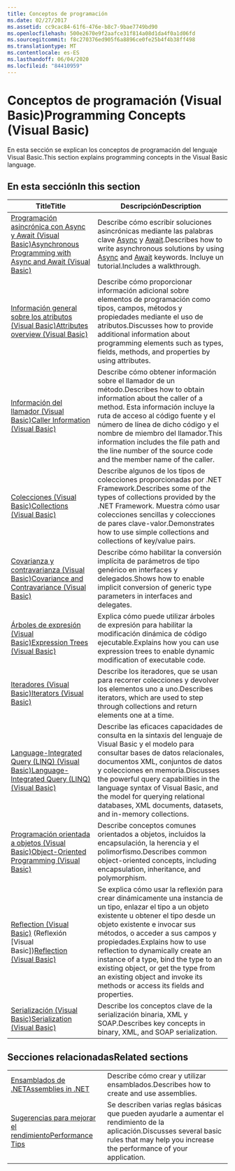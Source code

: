 ```yaml
---
title: Conceptos de programación
ms.date: 02/27/2017
ms.assetid: cc9cac84-61f6-476e-b8c7-9bae7749bd90
ms.openlocfilehash: 500e2670e9f2aafce31f814a08d1da4f0a1d06fd
ms.sourcegitcommit: f8c270376ed905f6a8896ce0fe25b4f4b38ff498
ms.translationtype: MT
ms.contentlocale: es-ES
ms.lasthandoff: 06/04/2020
ms.locfileid: "84410959"
---
```

# <a name="programming-concepts-visual-basic"></a><span data-ttu-id="3934e-102">Conceptos de programación (Visual Basic)</span><span class="sxs-lookup"><span data-stu-id="3934e-102">Programming Concepts (Visual Basic)</span></span>

<span data-ttu-id="3934e-103">En esta sección se explican los conceptos de programación del lenguaje Visual Basic.</span><span class="sxs-lookup"><span data-stu-id="3934e-103">This section explains programming concepts in the Visual Basic language.</span></span>

## <a name="in-this-section"></a><span data-ttu-id="3934e-104">En esta sección</span><span class="sxs-lookup"><span data-stu-id="3934e-104">In this section</span></span>

|<span data-ttu-id="3934e-105">Title</span><span class="sxs-lookup"><span data-stu-id="3934e-105">Title</span></span>|<span data-ttu-id="3934e-106">Descripción</span><span class="sxs-lookup"><span data-stu-id="3934e-106">Description</span></span>|
|-----------|-----------------|
|[<span data-ttu-id="3934e-107">Programación asincrónica con Async y Await (Visual Basic)</span><span class="sxs-lookup"><span data-stu-id="3934e-107">Asynchronous Programming with Async and Await (Visual Basic)</span></span>](async/index.md)|<span data-ttu-id="3934e-108">Describe cómo escribir soluciones asincrónicas mediante las palabras clave [Async](../../language-reference/modifiers/async.md) y [Await](../../language-reference/operators/await-operator.md).</span><span class="sxs-lookup"><span data-stu-id="3934e-108">Describes how to write asynchronous solutions by using [Async](../../language-reference/modifiers/async.md) and [Await](../../language-reference/operators/await-operator.md) keywords.</span></span> <span data-ttu-id="3934e-109">Incluye un tutorial.</span><span class="sxs-lookup"><span data-stu-id="3934e-109">Includes a walkthrough.</span></span>|
|[<span data-ttu-id="3934e-110">Información general sobre los atributos (Visual Basic)</span><span class="sxs-lookup"><span data-stu-id="3934e-110">Attributes overview (Visual Basic)</span></span>](attributes/index.md)|<span data-ttu-id="3934e-111">Describe cómo proporcionar información adicional sobre elementos de programación como tipos, campos, métodos y propiedades mediante el uso de atributos.</span><span class="sxs-lookup"><span data-stu-id="3934e-111">Discusses how to provide additional information about programming elements such as types, fields, methods, and properties by using attributes.</span></span>|
|[<span data-ttu-id="3934e-112">Información del llamador (Visual Basic)</span><span class="sxs-lookup"><span data-stu-id="3934e-112">Caller Information (Visual Basic)</span></span>](caller-information.md)|<span data-ttu-id="3934e-113">Describe cómo obtener información sobre el llamador de un método.</span><span class="sxs-lookup"><span data-stu-id="3934e-113">Describes how to obtain information about the caller of a method.</span></span> <span data-ttu-id="3934e-114">Esta información incluye la ruta de acceso al código fuente y el número de línea de dicho código y el nombre de miembro del llamador.</span><span class="sxs-lookup"><span data-stu-id="3934e-114">This information includes the file path and the line number of the source code and the member name of the caller.</span></span>|
|[<span data-ttu-id="3934e-115">Colecciones (Visual Basic)</span><span class="sxs-lookup"><span data-stu-id="3934e-115">Collections (Visual Basic)</span></span>](collections.md)|<span data-ttu-id="3934e-116">Describe algunos de los tipos de colecciones proporcionadas por .NET Framework.</span><span class="sxs-lookup"><span data-stu-id="3934e-116">Describes some of the types of collections provided by the .NET Framework.</span></span> <span data-ttu-id="3934e-117">Muestra cómo usar colecciones sencillas y colecciones de pares clave-valor.</span><span class="sxs-lookup"><span data-stu-id="3934e-117">Demonstrates how to use simple collections and collections of key/value pairs.</span></span>|
|[<span data-ttu-id="3934e-118">Covarianza y contravarianza (Visual Basic)</span><span class="sxs-lookup"><span data-stu-id="3934e-118">Covariance and Contravariance (Visual Basic)</span></span>](covariance-contravariance/index.md)|<span data-ttu-id="3934e-119">Describe cómo habilitar la conversión implícita de parámetros de tipo genérico en interfaces y delegados.</span><span class="sxs-lookup"><span data-stu-id="3934e-119">Shows how to enable implicit conversion of generic type parameters in interfaces and delegates.</span></span>|
|[<span data-ttu-id="3934e-120">Árboles de expresión (Visual Basic)</span><span class="sxs-lookup"><span data-stu-id="3934e-120">Expression Trees (Visual Basic)</span></span>](expression-trees/index.md)|<span data-ttu-id="3934e-121">Explica cómo puede utilizar árboles de expresión para habilitar la modificación dinámica de código ejecutable.</span><span class="sxs-lookup"><span data-stu-id="3934e-121">Explains how you can use expression trees to enable dynamic modification of executable code.</span></span>|
|[<span data-ttu-id="3934e-122">Iteradores (Visual Basic)</span><span class="sxs-lookup"><span data-stu-id="3934e-122">Iterators (Visual Basic)</span></span>](iterators.md)|<span data-ttu-id="3934e-123">Describe los iteradores, que se usan para recorrer colecciones y devolver los elementos uno a uno.</span><span class="sxs-lookup"><span data-stu-id="3934e-123">Describes iterators, which are used to step through collections and return elements one at a time.</span></span>|
|[<span data-ttu-id="3934e-124">Language-Integrated Query (LINQ) (Visual Basic)</span><span class="sxs-lookup"><span data-stu-id="3934e-124">Language-Integrated Query (LINQ) (Visual Basic)</span></span>](linq/index.md)|<span data-ttu-id="3934e-125">Describe las eficaces capacidades de consulta en la sintaxis del lenguaje de Visual Basic y el modelo para consultar bases de datos relacionales, documentos XML, conjuntos de datos y colecciones en memoria.</span><span class="sxs-lookup"><span data-stu-id="3934e-125">Discusses the powerful query capabilities in the language syntax of Visual Basic, and the model for querying relational databases, XML documents, datasets, and in-memory collections.</span></span>|
|[<span data-ttu-id="3934e-126">Programación orientada a objetos (Visual Basic)</span><span class="sxs-lookup"><span data-stu-id="3934e-126">Object-Oriented Programming (Visual Basic)</span></span>](object-oriented-programming.md)|<span data-ttu-id="3934e-127">Describe conceptos comunes orientados a objetos, incluidos la encapsulación, la herencia y el polimorfismo.</span><span class="sxs-lookup"><span data-stu-id="3934e-127">Describes common object-oriented concepts, including encapsulation, inheritance, and polymorphism.</span></span>|
|<span data-ttu-id="3934e-128">[Reflection (Visual Basic)](reflection.md) (Reflexión [Visual Basic])</span><span class="sxs-lookup"><span data-stu-id="3934e-128">[Reflection (Visual Basic)](reflection.md)</span></span>|<span data-ttu-id="3934e-129">Se explica cómo usar la reflexión para crear dinámicamente una instancia de un tipo, enlazar el tipo a un objeto existente u obtener el tipo desde un objeto existente e invocar sus métodos, o acceder a sus campos y propiedades.</span><span class="sxs-lookup"><span data-stu-id="3934e-129">Explains how to use reflection to dynamically create an instance of a type, bind the type to an existing object, or get the type from an existing object and invoke its methods or access its fields and properties.</span></span>|
|[<span data-ttu-id="3934e-130">Serialización (Visual Basic)</span><span class="sxs-lookup"><span data-stu-id="3934e-130">Serialization (Visual Basic)</span></span>](serialization/index.md)|<span data-ttu-id="3934e-131">Describe los conceptos clave de la serialización binaria, XML y SOAP.</span><span class="sxs-lookup"><span data-stu-id="3934e-131">Describes key concepts in binary, XML, and SOAP serialization.</span></span>|

## <a name="related-sections"></a><span data-ttu-id="3934e-132">Secciones relacionadas</span><span class="sxs-lookup"><span data-stu-id="3934e-132">Related sections</span></span>

|||
|---|---|
|[<span data-ttu-id="3934e-133">Ensamblados de .NET</span><span class="sxs-lookup"><span data-stu-id="3934e-133">Assemblies in .NET</span></span>](../../../standard/assembly/index.md)|<span data-ttu-id="3934e-134">Describe cómo crear y utilizar ensamblados.</span><span class="sxs-lookup"><span data-stu-id="3934e-134">Describes how to create and use assemblies.</span></span>|
|[<span data-ttu-id="3934e-135">Sugerencias para mejorar el rendimiento</span><span class="sxs-lookup"><span data-stu-id="3934e-135">Performance Tips</span></span>](../../../framework/performance/performance-tips.md) | <span data-ttu-id="3934e-136">Se describen varias reglas básicas que pueden ayudarle a aumentar el rendimiento de la aplicación.</span><span class="sxs-lookup"><span data-stu-id="3934e-136">Discusses several basic rules that may help you increase the performance of your application.</span></span>|
